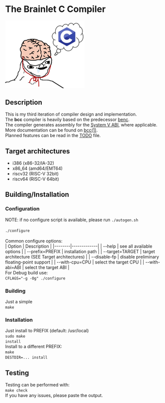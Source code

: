 # The Brainlet C Compiler
<img src="util/bcc.png" width="256"><br>

## Description
This is my third iteration of compiler design and implementation.<br>
The <strong>bcc</strong> compiler is heavily based on the predecessor [benc](https://github.com/Benni3D/benc).<br>
The compiler generates assembly for the [System V ABI](https://wiki.osdev.org/System_V_ABI), where applicable.<br>
More documentation can be found on [bcc(1)](https://stuerz.xyz/bcc.html).<br>
Planned features can be read in the [TODO](./TODO) file.

## Target architectures
- i386 (x86-32/IA-32)
- x86\_64 (amd64/EMT64)
- riscv32 (RISC-V 32bit)
- riscv64 (RISC-V 64bit)

## Building/Installation
### Configuration
NOTE: if no configure script is available, please run
<code>./autogen.sh</code><br><br>
<code>./configure</code><br><br>
Common configure options:<br>
| Option | Description |
|--------|-------------|
| --help | see all available options |
| --prefix=PREFIX  | installation path |
| --target=TARGET | target architecture (SEE Target architectures) |
| --disable-fp | disable preliminary floating-point support |
| --with-cpu=CPU | select the target CPU |
| --with-abi=ABI | select the target ABI |
<br>
For Debug build use:<br>
<code>CFLAGS="-g -Og" ./configure</code>

### Building
Just a simple<br>
<code>make</code>

### Installation
Just install to PREFIX (default: /usr/local)<br>
<code>sudo make install</code><br>
Install to a different PREFIX:<br>
<code>make DESTDIR=... install</code><br>

## Testing
Testing can be performed with:<br>
<code>make check</code><br>
If you have any issues, please paste the output.<br>
